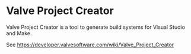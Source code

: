# Valve Project Creator

Valve Project Creator is a tool to generate build systems for Visual Studio and Make.

See https://developer.valvesoftware.com/wiki/Valve_Project_Creator
